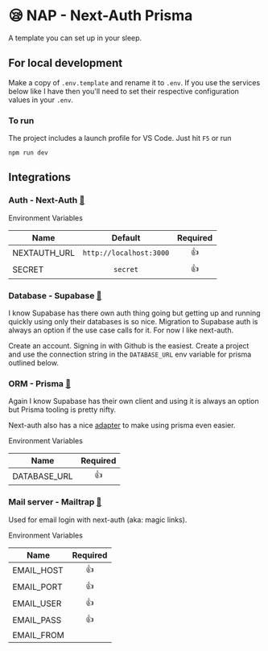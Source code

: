 # 😪 NAP - Next-Auth Prisma

A template you can set up in your sleep.

## For local development

Make a copy of `.env.template` and rename it to `.env`. If you use the services below like I have then you'll need to set their respective configuration values in your `.env`.

### To run

The project includes a launch profile for VS Code. Just hit `F5` or run

```terminal
npm run dev
```

## Integrations

### Auth - Next-Auth [🔗](https://next-auth.js.org)

Environment Variables

| Name         |         Default         | Required |
| ------------ | :---------------------: | :------: |
| NEXTAUTH_URL | `http://localhost:3000` |    👍    |
| SECRET       |        `secret`         |    👍    |

### Database - Supabase [🔗](https://supabase.io)

I know Supabase has there own auth thing going but getting up and running quickly using only their databases is so nice. Migration to Supabase auth is always an option if the use case calls for it. For now I like next-auth.

Create an account. Signing in with Github is the easiest. Create a project and use the connection string in the `DATABASE_URL` env variable for prisma outlined below.

### ORM - Prisma [🔗](https://www.prisma.io)

Again I know Supabase has their own client and using it is always an option but Prisma tooling is pretty nifty.

Next-auth also has a nice [adapter](https://next-auth.js.org/adapters/prisma) to make using prisma even easier.

Environment Variables

| Name         | Required |
| ------------ | :------: |
| DATABASE_URL |    👍    |

### Mail server - Mailtrap [🔗](https://mailtrap.io)

Used for email login with next-auth (aka: magic links).

Environment Variables

| Name       | Required |
| ---------- | :------: |
| EMAIL_HOST |    👍    |
| EMAIL_PORT |    👍    |
| EMAIL_USER |    👍    |
| EMAIL_PASS |    👍    |
| EMAIL_FROM |          |
